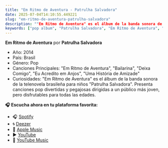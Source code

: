 ```yaml
---
title: "Em Ritmo de Aventura - Patrulha Salvadora"
date: 2025-07-04T14:10:55.449221
slug: "em-ritmo-de-aventura-patrulha-salvadora"
description: ""Em Ritmo de Aventura" es el álbum de la banda sonora de la telenovela brasileña para niños "Patrulha Salvadora"."
keywords: ["pop album", "Patrulha Salvadora", "Em Ritmo de Aventura", "music"]
---
```


**Em Ritmo de Aventura** por **Patrulha Salvadora**

- Año: 2014
- País: Brasil
- Género: Pop
- Canciones Principales: "Em Ritmo de Aventura", "Bailarina", "Deixa Comigo", "Eu Acredito em Anjos", "Uma História de Amizade"
- Curiosidades: "Em Ritmo de Aventura" es el álbum de la banda sonora de la telenovela brasileña para niños "Patrulha Salvadora". Presenta canciones pop divertidas y pegajosas dirigidas a un público más joven, pero disfrutables para todas las edades.



**🎧 Escucha ahora en tu plataforma favorita:**

- 🎧 [Spotify](https://open.spotify.com/search/Em%20Ritmo%20de%20Aventura%20Patrulha%20Salvadora)
- 🌀 [Deezer](https://www.deezer.com/search/Em%20Ritmo%20de%20Aventura%20Patrulha%20Salvadora)
- 🍎 [Apple Music](https://music.apple.com/search?term=Em%20Ritmo%20de%20Aventura%20Patrulha%20Salvadora)
- ▶️ [YouTube](https://www.youtube.com/results?search_query=Em%20Ritmo%20de%20Aventura%20Patrulha%20Salvadora)
- 🎵 [YouTube Music](https://music.youtube.com/search?q=Em%20Ritmo%20de%20Aventura%20Patrulha%20Salvadora)